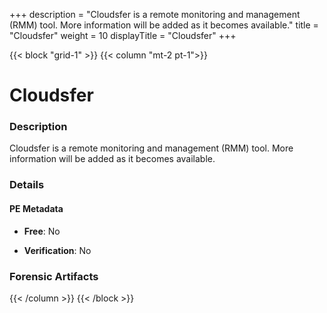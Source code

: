 +++
description = "Cloudsfer is a remote monitoring and management (RMM) tool. More information will be added as it becomes available."
title = "Cloudsfer"
weight = 10
displayTitle = "Cloudsfer"
+++


{{< block "grid-1" >}}
{{< column "mt-2 pt-1">}}

# Cloudsfer


### Description

Cloudsfer is a remote monitoring and management (RMM) tool. More information will be added as it becomes available.




### Details


#### PE Metadata


- **Free**: No

- **Verification**: No





### Forensic Artifacts










{{< /column >}}
{{< /block >}}
